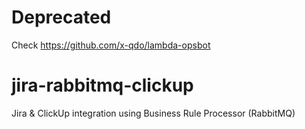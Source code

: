 # Deprecated

Check https://github.com/x-qdo/lambda-opsbot

# jira-rabbitmq-clickup
Jira &amp; ClickUp integration using Business Rule Processor (RabbitMQ)
